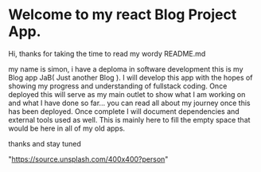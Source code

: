 # Welcome to my react Blog Project App.
 Hi, 
 thanks for taking the time to read my wordy README.md

 my name is simon, i have a deploma in software development 
 this is my Blog app JaB( Just another Blog ).
 I will develop this app with the hopes of showing my progress and understanding of fullstack coding. Once deployed this will serve as my main outlet to show what  I am working on and what I have done so far... you can read all about my journey once this has been deployed.
 Once complete I will document dependencies and external tools used as well. This is mainly here to fill the empty space that would be here in all of my old apps.


 thanks and stay tuned 

 "https://source.unsplash.com/400x400?person"

